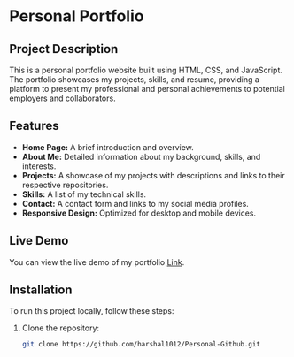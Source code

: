 # Personal Portfolio

## Project Description
This is a personal portfolio website built using HTML, CSS, and JavaScript. The portfolio showcases my projects, skills, and resume, providing a platform to present my professional and personal achievements to potential employers and collaborators.

## Features
- **Home Page:** A brief introduction and overview.
- **About Me:** Detailed information about my background, skills, and interests.
- **Projects:** A showcase of my projects with descriptions and links to their respective repositories.
- **Skills:** A list of my technical skills.
- **Contact:** A contact form and links to my social media profiles.
- **Responsive Design:** Optimized for desktop and mobile devices.

## Live Demo
You can view the live demo of my portfolio [Link]("harshal1012.github.io/Personal-Portfolio/).

## Installation
To run this project locally, follow these steps:

1. Clone the repository:
   ```bash
   git clone https://github.com/harshal1012/Personal-Github.git
